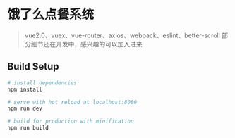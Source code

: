 # 饿了么点餐系统

> vue2.0、vuex、vue-router、axios、webpack、eslint、better-scroll
部分细节还在开发中，感兴趣的可以加入进来
## Build Setup

``` bash
# install dependencies
npm install

# serve with hot reload at localhost:8080
npm run dev

# build for production with minification
npm run build
```

